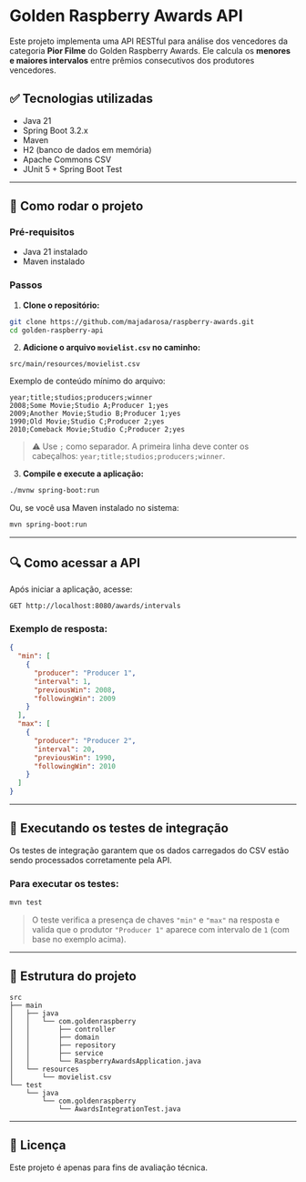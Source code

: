 # Golden Raspberry Awards API

Este projeto implementa uma API RESTful para análise dos vencedores da categoria **Pior Filme** do Golden Raspberry Awards. Ele calcula os **menores e maiores intervalos** entre prêmios consecutivos dos produtores vencedores.

## ✅ Tecnologias utilizadas

- Java 21
- Spring Boot 3.2.x
- Maven
- H2 (banco de dados em memória)
- Apache Commons CSV
- JUnit 5 + Spring Boot Test

---

## 🚀 Como rodar o projeto

### Pré-requisitos

- Java 21 instalado
- Maven instalado

### Passos

1. **Clone o repositório:**

```bash
git clone https://github.com/majadarosa/raspberry-awards.git
cd golden-raspberry-api
```

2. **Adicione o arquivo `movielist.csv` no caminho:**

```
src/main/resources/movielist.csv
```

Exemplo de conteúdo mínimo do arquivo:

```csv
year;title;studios;producers;winner
2008;Some Movie;Studio A;Producer 1;yes
2009;Another Movie;Studio B;Producer 1;yes
1990;Old Movie;Studio C;Producer 2;yes
2010;Comeback Movie;Studio C;Producer 2;yes
```

> ⚠️ Use `;` como separador. A primeira linha deve conter os cabeçalhos: `year;title;studios;producers;winner`.

3. **Compile e execute a aplicação:**

```bash
./mvnw spring-boot:run
```

Ou, se você usa Maven instalado no sistema:

```bash
mvn spring-boot:run
```

---

## 🔍 Como acessar a API

Após iniciar a aplicação, acesse:

```
GET http://localhost:8080/awards/intervals
```

### Exemplo de resposta:

```json
{
  "min": [
    {
      "producer": "Producer 1",
      "interval": 1,
      "previousWin": 2008,
      "followingWin": 2009
    }
  ],
  "max": [
    {
      "producer": "Producer 2",
      "interval": 20,
      "previousWin": 1990,
      "followingWin": 2010
    }
  ]
}
```

---

## 🧪 Executando os testes de integração

Os testes de integração garantem que os dados carregados do CSV estão sendo processados corretamente pela API.

### Para executar os testes:

```bash
mvn test
```

> O teste verifica a presença de chaves `"min"` e `"max"` na resposta e valida que o produtor `"Producer 1"` aparece com intervalo de `1` (com base no exemplo acima).

---

## 📂 Estrutura do projeto

```
src
├── main
│   ├── java
│   │   └── com.goldenraspberry
│   │       ├── controller
│   │       ├── domain
│   │       ├── repository
│   │       ├── service
│   │       └── RaspberryAwardsApplication.java
│   └── resources
│       └── movielist.csv
└── test
    └── java
        └── com.goldenraspberry
            └── AwardsIntegrationTest.java
```

---

## 📄 Licença

Este projeto é apenas para fins de avaliação técnica.
